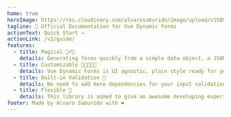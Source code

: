 ```yaml
---
home: true
heroImage: https://res.cloudinary.com/alvarosaburido/image/upload/v1589993773/portfolio/web/vue-dynamic-forms/open-graph-preview_kv4glm.png
tagline: 📑 Official Documentation for Vue Dynamic Forms
actionText: Quick Start →
actionLink: /v2/guide/
features:
  - title: Magical 🧞‍♂️✨
    details: Generating forms quickly from a simple data object, a JSON string or the response from an ajax call using only a DynamicForm component, yup, that easily.
  - title: Customizable 🧑‍🎤👩🏻‍🎤
    details: Vue Dynamic Forms is UI agnostic, plain style ready for you to customize, or you can import one of the default themes
  - title: Built-in Validation 🦾
    details: No need to add more dependencies for your input validations, Vue Dynamic Forms comes with a pretty solid built-in validations to make your life and your project easier.
  - title: Flexible 🤸
    details: This library is aimed to give an awesome developing experience, you need a really custom input type that is not in the library? Create your own and  attach it vía scoped slots.
footer: Made by Alvaro Saburido with ❤️
---
```

